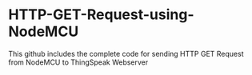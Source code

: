 # HTTP-GET-Request-using-NodeMCU
This github includes the complete code for sending HTTP GET Request from NodeMCU to ThingSpeak Webserver
